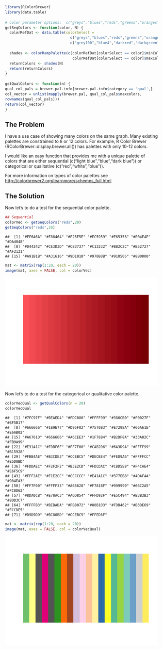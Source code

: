 ``` r
library(RColorBrewer)
library(data.table)

# color parameter options:  c("greys","blues","reds","greens","oranges","purples")
getSeqColors <- function(color, N) {
  colorRefDat <- data.table(colorSelect = 
                              c("greys","blues","reds","greens","oranges","purples"), minCol = c("grey0","lightskyblue","indianred1","darkseagreen1","goldenrod1","lavender"), maxCol = 
                              c("grey100","blue4","darkred","darkgreen","darkorange3","purple4"))
  
  shades <- colorRampPalette(c(colorRefDat[colorSelect == color]$minCol, 
                               colorRefDat[colorSelect == color]$maxCol))
  returnColors <- shades(N)
  return(returnColors)
}

getQualColors <- function(n) {
qual_col_pals = brewer.pal.info[brewer.pal.info$category == 'qual',]
col_vector = unlist(mapply(brewer.pal, qual_col_pals$maxcolors, 
rownames(qual_col_pals)))
return(col_vector)
}
```

The Problem
-----------

I have a use case of showing many colors on the same graph. Many
existing palettes are constrained to 8 or 12 colors. For example, R
Color Brewer (RColorBrewer::display.brewer.all()) has palettes with only
10-12 colors.

I would like an easy function that provides me with a unique palette of
colors that are either sequential (c(“light blue”,“blue”,“dark blue”))
or categorical or qualitative (c(“red”,“white”,“blue”)).

For more information on types of color palettes see
<a href="http://colorbrewer2.org/learnmore/schemes_full.html" class="uri">http://colorbrewer2.org/learnmore/schemes_full.html</a>

The Solution
------------

Now let’s to do a test for the sequential color palette.

``` r
## Sequential 
colorVec <- getSeqColors("reds",20)
getSeqColors("reds",20)
```

    ##  [1] "#FF6A6A" "#F86464" "#F25E5E" "#EC5959" "#E65353" "#E04E4E" "#DA4848"
    ##  [8] "#D44242" "#CE3D3D" "#C83737" "#C13232" "#BB2C2C" "#B52727" "#AF2121"
    ## [15] "#A91B1B" "#A31616" "#9D1010" "#970B0B" "#910505" "#8B0000"

``` r
mat <- matrix(rep(1:20, each = 20))
image(mat, axes = FALSE, col = colorVec)
```

![](GetColors_files/figure-markdown_github/Sequential-1.png)

Now let’s to do a test for the categorical or qualitative color palette.

``` r
colorVecQual <- getQualColors(n = 20)
colorVecQual
```

    ##  [1] "#7FC97F" "#BEAED4" "#FDC086" "#FFFF99" "#386CB0" "#F0027F" "#BF5B17"
    ##  [8] "#666666" "#1B9E77" "#D95F02" "#7570B3" "#E7298A" "#66A61E" "#E6AB02"
    ## [15] "#A6761D" "#666666" "#A6CEE3" "#1F78B4" "#B2DF8A" "#33A02C" "#FB9A99"
    ## [22] "#E31A1C" "#FDBF6F" "#FF7F00" "#CAB2D6" "#6A3D9A" "#FFFF99" "#B15928"
    ## [29] "#FBB4AE" "#B3CDE3" "#CCEBC5" "#DECBE4" "#FED9A6" "#FFFFCC" "#E5D8BD"
    ## [36] "#FDDAEC" "#F2F2F2" "#B3E2CD" "#FDCDAC" "#CBD5E8" "#F4CAE4" "#E6F5C9"
    ## [43] "#FFF2AE" "#F1E2CC" "#CCCCCC" "#E41A1C" "#377EB8" "#4DAF4A" "#984EA3"
    ## [50] "#FF7F00" "#FFFF33" "#A65628" "#F781BF" "#999999" "#66C2A5" "#FC8D62"
    ## [57] "#8DA0CB" "#E78AC3" "#A6D854" "#FFD92F" "#E5C494" "#B3B3B3" "#8DD3C7"
    ## [64] "#FFFFB3" "#BEBADA" "#FB8072" "#80B1D3" "#FDB462" "#B3DE69" "#FCCDE5"
    ## [71] "#D9D9D9" "#BC80BD" "#CCEBC5" "#FFED6F"

``` r
mat <- matrix(rep(1:20, each = 20))
image(mat, axes = FALSE, col = colorVecQual)
```

![](GetColors_files/figure-markdown_github/Categorical-1.png)
